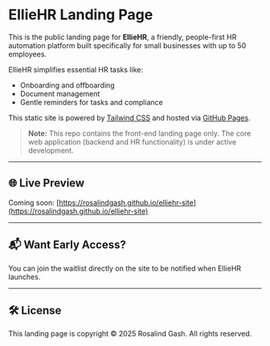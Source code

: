 # EllieHR Landing Page

This is the public landing page for **EllieHR**, a friendly, people-first HR automation platform built specifically for small businesses with up to 50 employees.

EllieHR simplifies essential HR tasks like:
- Onboarding and offboarding
- Document management
- Gentle reminders for tasks and compliance

This static site is powered by [Tailwind CSS](https://tailwindcss.com) and hosted via [GitHub Pages](https://pages.github.com).

> **Note:** This repo contains the front-end landing page only. The core web application (backend and HR functionality) is under active development.

---

## 🌐 Live Preview

Coming soon: [https://rosalindgash.github.io/elliehr-site](https://rosalindgash.github.io/elliehr-site)

---

## 📬 Want Early Access?

You can join the waitlist directly on the site to be notified when EllieHR launches.

---

## 🛠 License

This landing page is copyright © 2025 Rosalind Gash. All rights reserved.

